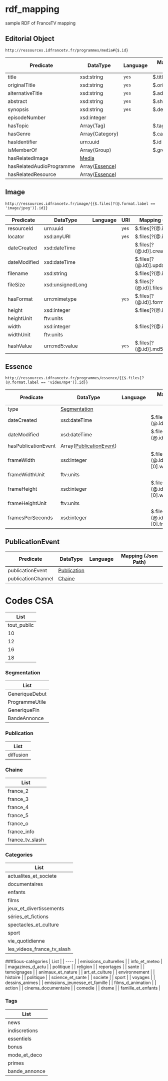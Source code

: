 # rdf_mapping
sample RDF of FranceTV mapping


## Editorial Object

`http://ressources.idfrancetv.fr/programmes/media#{$.id}`

| Predicate | DataType | Language | Mapping (Json Path) |
| ------------- | ------------- | ------------- |------------- |
| title | xsd:string | `yes` | $.title |
| originalTitle | xsd:string | `yes` | $.original_title |
| alternativeTitle | xsd:string | `yes` | $.additional_title |
| abstract | xsd:string | `yes` | $.short_description |
| synopsis | xsd:string | `yes` | $.description |
| episodeNumber | xsd:integer |  |  |
| hasTopic | Array(Tag) |  | $.tags[*].id |
| hasGenre | Array(Category) |  | $.category[*].id |
| hasIdentifier | urn:uuid |  | $.id |
| isMemberOf | Array(Group) |  | $.groups |
| hasRelatedImage | [Media](#media) | |
| hasRelatedAudioProgramme | Array([Essence](#essence)) | | |
| hasRelatedResource | Array([Essence](#essence)) | | |

## Image

`http://ressources.idfrancetv.fr/image/{{$.files[?(@.format.label == 'image/jpeg')].id}}`

| Predicate | DataType | Language | URI | Mapping (Json Path) |
| --------- | -------- | -------- | --- | ------------------- |
| resourceId | urn:uuid | | `yes` | $.files[?(@.id)].id |
| locator | xsd:anyURI | | `yes` | $.files[?(@.id)].url |
| dateCreated | xsd:dateTime | | | $.files[?(@.id)].created_at |
| dateModified | xsd:dateTime | | | $.files[?(@.id)].updated_at |
| filename | xsd:string | | | $.files[?(@.id)].filename |
| fileSize | xsd:unsignedLong | | | $.files[?(@.id)].filesize_bytes |
| hasFormat | urn:mimetype | | `yes` | $.files[?(@.id)].format.mime_type |
| height | xsd:integer | | | $.files[?(@.id)].height |
| heightUnit | ftv:units | | | | 
| width | xsd:integer | | | $.files[?(@.id)].width |
| widthUnit | ftv:units | | | | 
| hashValue | urn:md5:value | | `yes` | $.files[?(@.id)].md5_checksum |

## Essence

`http://ressources.idfrancetv.fr/programmes/essence/{{$.files[?(@.format.label == 'video/mp4')].id}}`

| Predicate | DataType | Language | Mapping (Json Path) |
| ------------- | ------------- | ------------- |------------- |
| type | [Segmentation](#Segmentation) | | |
| dateCreated | xsd:dateTime | | $.files[?(@.id)].created_at |
| dateModified | xsd:dateTime | | $.files[?(@.id)].updated_at |
| hasPublicationEvent | Array([PublicationEvent](#publicationevent)) | | |
| frameWidth | xsd:integer | | $.files[?(@.id)].video_tracks.[0].width |
| frameWidthUnit | ftv:units | | |
| frameHeight | xsd:integer | | $.files[?(@.id)].video_tracks.[0].width |
| frameHeightUnit | ftv:units | | |
| framesPerSeconds | xsd:integer | | $.files[?(@.id)].video_tracks.[0].frame_rate_fps |

## PublicationEvent
| Predicate | DataType | Language | Mapping (Json Path) |
| ------------- | ------------- | ------------- |------------- |
| publicationEvent | [Publication](#Publication) | | |
| publicationChannel | [Chaine](#Chaine) | | |

# Codes CSA
| List |
| ---- |
| tout_public |
| 10 |
| 12 |
| 16 |
| 18 |

### Segmentation
| List |
| ---- |
| GeneriqueDebut |
| ProgrammeUtile |
| GeneriqueFin |
| BandeAnnonce |

### Publication
| List |
| ---- |
| diffusion |

### Chaine
| List |
| ---- |
| france_2 |
| france_3 |
| france_4 |
| france_5 |
| france_o |
| france_info |
| france_tv_slash |

### Categories
| List |
| ---- |
| actualites_et_societe |
| documentaires |
| enfants |
| films |
| jeux_et_divertissements |
| séries_et_fictions |
| spectacles_et_culture |
| sport |
| vie_quotidienne |
| les_videos_france_tv_slash |

###Sous-catégories
| List |
| ---- |
| emissions_culturelles |
| info_et_meteo |
| magazines_d_actu |
| politique |
| religion |
| reportages |
| sante |
| temoignages |
| animaux_et_nature |
| art_et_culture |
| environnement |
| histoire |
| politique |
| science_et_sante |
| societe |
| sport |
| voyages |
| dessins_animes |
| emissions_jeunesse_et_famille |
| films_d_animation |
| action |
| cinema_documentaire |
| comedie |
| drame |
| famille_et_enfants |

### Tags
| List |
| ---- |
| news |
| indiscretions |
| essentiels |
| bonus |
| mode_et_deco |
| primes |
| bande_annonce |
